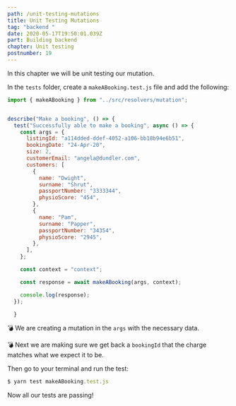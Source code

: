 ```yaml
---
path: /unit-testing-mutations
title: Unit Testing Mutations
tag: "backend "
date: 2020-05-17T19:50:01.039Z
part: Building backend
chapter: Unit testing
postnumber: 19
---
```


In this chapter we will be unit testing our mutation.

In the `tests` folder, create a `makeABooking.test.js` file and add the following:

```javascript
import { makeABooking } from "../src/resolvers/mutation";


describe("Make a booking", () => {
  test("Successfully able to make a booking", async () => {
    const args = {
      listingId: "a114dded-ddef-4052-a106-bb18b94e6b51",
      bookingDate: "24-Apr-20",
      size: 2,
      customerEmail: "angela@dundler.com",
      customers: [
        {
          name: "Dwight",
          surname: "Shrut",
          passportNumber: "3333344",
          physioScore: "454",
        },
        {
          name: "Pam",
          surname: "Papper",
          passportNumber: "34354",
          physioScore: "2945",
        },
      ],
    };

    const context = "context";

    const response = await makeABooking(args, context);

    console.log(response);
  });

  }
```

💣 We are creating a mutation in the `args` with the necessary data.

💣 Next we are making sure we get back a `bookingId` that the charge matches what we expect it to be.

Then go to your terminal and run the test:

```javascript
$ yarn test makeABooking.test.js
```

Now all our tests are passing!
